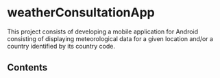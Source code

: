 # weatherConsultationApp

This project consists of developing a mobile application for Android consisting of displaying meteorological data for a given location and/or a country identified by its country code.

## Contents
